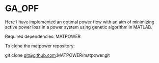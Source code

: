 # GA_OPF
Here I have implemented an optimal power flow with an aim of minimizing active power loss in a power system using genetic algorithm in MATLAB.



Required dependencies:
MATPOWER



To clone the matpower repository:

git clone git@github.com:MATPOWER/matpower.git
